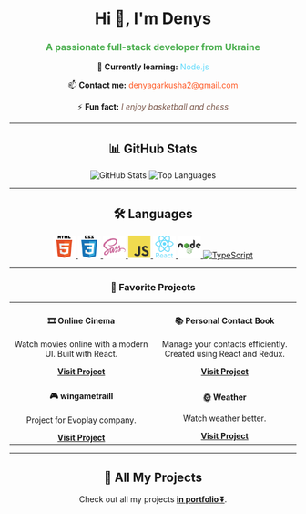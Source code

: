 <h1 align="center">Hi 👋, I'm Denys</h1>
<h3 align="center" style="color: #4CAF50;">A passionate full-stack developer from Ukraine</h3>

<div align="center">
  <p>
    🌱 <strong>Currently learning:</strong> <span style="color: #61DAFB;">Node.js</span>
  </p>
  <p>
    📫 <strong>Contact me:</strong> 
    <a href="mailto:denyagarkusha2@gmail.com" style="color: #FF5722; text-decoration: none;">
      denyagarkusha2@gmail.com
    </a>
  </p>
  <p>
    ⚡ <strong>Fun fact:</strong> <span style="font-style: italic; color: #795548;">I enjoy basketball and chess</span>
  </p>
</div>


---

<h2 align="center">📊 GitHub Stats</h2>
<div align="center">
<img src="https://github-readme-stats.vercel.app/api?username=DenysHV1&show_icons=true&theme=algolia&count_private=false&hide=issues&cache_seconds=1800" alt="GitHub Stats" width="50%" />
<img src="https://github-readme-stats.vercel.app/api/top-langs/?username=DenysHV1&layout=compact&theme=algolia&cache_seconds=1800" alt="Top Languages" width="50%" />
</div>

---

<h2 align="center">🛠️ Languages </h2>
<p align="center">
  <a href="https://www.w3.org/html/" target="_blank" rel="noreferrer">
    <img src="https://raw.githubusercontent.com/devicons/devicon/master/icons/html5/html5-original-wordmark.svg" alt="HTML5" width="40" height="40" />
  </a>
  <a href="https://www.w3schools.com/css/" target="_blank" rel="noreferrer">
    <img src="https://raw.githubusercontent.com/devicons/devicon/master/icons/css3/css3-original-wordmark.svg" alt="CSS3" width="40" height="40" />
  </a>
  <a href="https://sass-lang.com" target="_blank" rel="noreferrer">
    <img src="https://raw.githubusercontent.com/devicons/devicon/master/icons/sass/sass-original.svg" alt="SASS" width="40" height="40" />
  </a>
  <a href="https://developer.mozilla.org/en-US/docs/Web/JavaScript" target="_blank" rel="noreferrer">
    <img src="https://raw.githubusercontent.com/devicons/devicon/master/icons/javascript/javascript-original.svg" alt="JavaScript" width="40" height="40" />
  </a>
  <a href="https://reactjs.org/" target="_blank" rel="noreferrer">
    <img src="https://raw.githubusercontent.com/devicons/devicon/master/icons/react/react-original-wordmark.svg" alt="React" width="40" height="40" />
  </a>
  <a href="https://nodejs.org" target="_blank" rel="noreferrer">
    <img src="https://raw.githubusercontent.com/devicons/devicon/master/icons/nodejs/nodejs-original-wordmark.svg" alt="Node.js" width="40" height="40" />
  </a>
  <a href="https://www.typescriptlang.org/" target="_blank" rel="noreferrer">
    <img src="https://braincavesoft.com/main/images/icons/typescript.png" alt="TypeScript" width="40" height="40" />
  </a>
</p>

---

<h3 align="center">🎨 Favorite Projects</h3>
<div align="center">
  <table>
    <tr>
      <td align="center" width="50%">
        <h4>🎞️ Online Cinema</h4>
        <p>
          Watch movies online with a modern UI. Built with React.
        </p>
        <a href="https://react-films-zeta.vercel.app/" target="_blank">
          <strong>Visit Project</strong>
        </a>
      </td>
      <td align="center" width="50%">
        <h4>📚 Personal Contact Book</h4>
        <p>
          Manage your contacts efficiently. Created using React and Redux.
        </p>
        <a href="https://contack-book-two.vercel.app/" target="_blank">
          <strong>Visit Project</strong>
        </a>
      </td>
    </tr>
    <tr>
      <td align="center" width="50%">
        <h4>🎮 wingametraill</h4>
        <p>
          Project for Evoplay company.
        </p>
        <a href="https://denyshv1.github.io/wingametraill/" target="_blank">
          <strong>Visit Project</strong>
        </a>
      </td>
                  <td align="center" width="50%">
        <h4>🌞 Weather</h4>
        <p>
          Watch weather better.
        </p>
        <a href="https://den-vik-weather.vercel.app/" target="_blank">
          <strong>Visit Project</strong>
        </a>
      </td>
    </tr>
  </table>
</div>


---

<h2 align="center">📌 All My Projects</h2>
<p align="center">
  Check out all my projects <a href="https://denyshv1.github.io/DENYS_HV-PORTFOLIO/" target="_blank"><strong>in portfolio ⏬</strong></a>.
</p>

